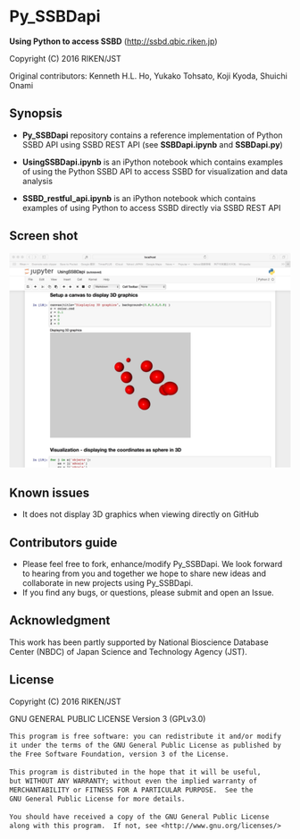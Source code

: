# Py_SSBDapi

**Using Python to access SSBD** (http://ssbd.qbic.riken.jp) 

Copyright (C) 2016 RIKEN/JST

Original contributors: Kenneth H.L. Ho, Yukako Tohsato, Koji Kyoda, Shuichi Onami

## Synopsis

* **Py_SSBDapi** repository contains a reference implementation of Python SSBD API using SSBD REST API (see  **SSBDapi.ipynb** and **SSBDapi.py**)

* **UsingSSBDapi.ipynb** is an iPython notebook which contains examples of using the Python SSBD API to access SSBD for visualization and data analysis

* **SSBD_restful_api.ipynb** is an iPython notebook which contains examples of using Python to access SSBD directly via SSBD REST API
## Screen shot
![Alt text](Py_SSBDapi.jpg?raw=true "Py_SSBDapi screenshot of 3D objects")

## Known issues
* It does not display 3D graphics when viewing directly on GitHub

## Contributors guide
* Please feel free to fork, enhance/modify Py_SSBDapi. We look forward to hearing from you and together we hope to share new ideas and collaborate in new projects using Py_SSBDapi.
* If you find any bugs, or questions, please submit and open an Issue. 

## Acknowledgment
This work has been partly supported by National Bioscience Database Center (NBDC) of Japan Science and Technology Agency (JST).

## License

Copyright (C) 2016  RIKEN/JST

GNU GENERAL PUBLIC LICENSE  Version 3 (GPLv3.0)

    This program is free software: you can redistribute it and/or modify
    it under the terms of the GNU General Public License as published by
    the Free Software Foundation, version 3 of the License.

    This program is distributed in the hope that it will be useful,
    but WITHOUT ANY WARRANTY; without even the implied warranty of
    MERCHANTABILITY or FITNESS FOR A PARTICULAR PURPOSE.  See the
    GNU General Public License for more details.

    You should have received a copy of the GNU General Public License
    along with this program.  If not, see <http://www.gnu.org/licenses/>
